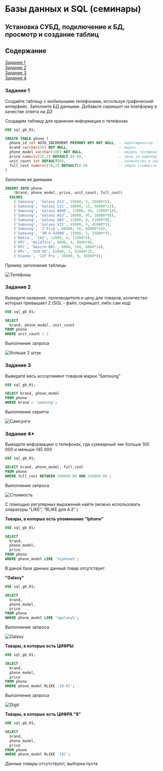 # Базы данных и SQL (семинары)
##  Установка СУБД, подключение к БД, просмотр и создание таблиц

## Содержание

[Задание 1](#задание-1)<br>
[Задание 2](#задание-2)<br>
[Задание 3](#задание-3)<br>
[Задание 4](#задание-4)

### Задание 1

Создайте таблицу с мобильными телефонами, используя графический интерфейс. Заполните БД данными. Добавьте скриншот на платформу в качестве ответа на ДЗ

Создадим таблицу для хранения информации о телефонах

```SQL
USE sql_gb_01;

CREATE TABLE phone (
  phone_id int AUTO_INCREMENT PRIMARY KEY NOT NULL, -- идентификатор
  brand varchar(50) NOT NULL,                       -- марка
  phone_model varchar(100) NOT NULL,                -- модель телефона
  price numeric(10,2) DEFAULT (0.0),                -- цена за единицу
  unit_count int DEFAULT(0),                        -- количество в наличии
  full_cost numeric(10,2) DEFAULT(0.0)              -- общая стоимость
)
```

Заполним ее данными

```SQL
INSERT INTO phone 
    (brand, phone_model, price, unit_count, full_cost)
  VALUES 
    ('Samsung', 'Galaxy A13', 25000, 5, 25000*5),
    ('Samsung', 'Galaxy S21', 38000, 12, 38000*12),
    ('Samsung', 'Galaxy A04E', 23000, 18, 23000*18),
    ('Samsung', 'Galaxy A53', 18000, 95, 18000*95),
    ('Samsung', 'Galaxy A03', 21000, 8, 21000*8),
    ('Samsung', 'Galaxy S22', 45000, 5, 45000*5),
    ('Samsung', 'Z Flip', 68000, 56, 68000*56),
    ('Samsung', 'SM G-92000', 15000, 5, 15000*5),
    ('Nokia', 'C02', 12000, 4, 12000*4),
    ('HTC', 'Wildfire', 8000, 8, 8000*8),
    ('HTC', 'Desire 601', 6000, 140, 6000*14),
    ('HTC', 'U20 5G', 62000, 2, 62000*2),
    ('Xiaomi', '12T Pro', 36000, 9, 36000*9);
```
  
Пример заполнения таблицы

![Телефоны](img/img_01.png)

### Задание 2

Выведите название, производителя и цену для товаров, количество которых превышает 2 (SQL - файл, скриншот, либо сам код)

```SQL
USE sql_gb_01;

SELECT
  brand, phone_model, unit_count
FROM phone 
WHERE unit_count > 2
```

Выполнение запроса

![больше 2 штук](img/img_02.png)

### Задание 3

Выведите весь ассортимент товаров марки “Samsung”

```sql
USE sql_gb_01;

SELECT brand, phone_model 
FROM phone
WHERE brand = 'samsung';
```

Выполнение скрипта

![Самсунги](img/img_03.png)


### Задание 4*

Выведите информацию о телефонах, где суммарный чек больше 100 000 и меньше 145 000

```sql
USE sql_gb_01;

SELECT brand, phone_model, full_cost 
FROM phone
WHERE full_cost BETWEEN 100000.00 AND 145000.00 ;
```
Выполнение запроса

![Стоимость](img/img_04.png)

С помощью регулярных выражений найти (можно использовать операторы “LIKE”, “RLIKE для 4.3” )

**Товары, в которых есть упоминание "Iphone"**

```sql
USE sql_gb_01;

SELECT
  brand,
  phone_model,
  price
FROM phone
WHERE phone_model LIKE '%iphone%';
```

В даной базе данных данный товар отсутствует

**"Galaxy"**

```sql
USE sql_gb_01;

SELECT
  brand,
  phone_model,
  price
FROM phone
WHERE phone_model LIKE '%galaxy%';
```

Выполнение запроса

![Galaxy](img/img_05.png)


**Товары, в которых есть ЦИФРЫ**

```sql
USE sql_gb_01;

SELECT
  brand,
  phone_model,
  price
FROM phone
WHERE phone_model RLIKE '[0-9]';
```
Выполнение запроса

![Digit](img/img_06.png)

**Товары, в которых есть ЦИФРА "8"**

```sql
USE sql_gb_01;

SELECT
  brand,
  phone_model,
  price
FROM phone
WHERE phone_model RLIKE '[8]';
```

Данные товары отсутствуют, выборка пуста

